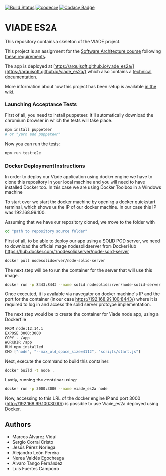 [![Build Status](https://travis-ci.org/Arquisoft/viade_es2a.svg?branch=master)](https://travis-ci.org/Arquisoft/viade_es2a)
[![codecov](https://codecov.io/gh/Arquisoft/viade_es2a/branch/master/graph/badge.svg)](https://codecov.io/gh/Arquisoft/viade_es2a)
[![Codacy Badge](https://api.codacy.com/project/badge/Grade/0cbfbb7da46c44b484c6da73109b4deb)](https://www.codacy.com/gh/Arquisoft/viade_es2a?utm_source=github.com&amp;utm_medium=referral&amp;utm_content=Arquisoft/viade_es2a&amp;utm_campaign=Badge_Grade)

# VIADE ES2A

This repository contains a skeleton of the VIADE project.

This project is an assignment for the [Software Architecture course](https://arquisoft.github.io/) following [these requirements](https://labra.solid.community/public/SoftwareArchitecture/AssignmentDescription/).

The app is deployed at [https://arquisoft.github.io/viade_es2a/](https://arquisoft.github.io/viade_es2a/) which also contains a [technical documentation](https://arquisoft.github.io/viade_es2a/docs/index.html).

More information about how this project has been setup is available [in the wiki](https://github.com/Arquisoft/viade_es2a/wiki).

### Launching Acceptance Tests

First of all, you need to install puppeteer. It'll automatically download the chromium browser in which the tests will take place.

```bash
npm install puppeteer
# or "yarn add puppeteer"
```

Now you can run the tests:

```bash
npm run test:e2e
```

### Docker Deployment Instructions

In order to deploy our Viade application using docker engine we have to clone this repository
in your local machine and you will need to have installed Docker too.
In this case we are using Docker Toolbox in a Windows machine


To start over we start the docker machine by opening a docker quickstart terminal, which shows
us the IP of our docker machine. In our case this IP was 192.168.99.100.

Assuming that we have our repository cloned, we move to the folder with 

```bash	
cd "path to repository source folder"
```

First of all, to be able to deploy our app using a SOLID POD server, we need to download 
the official image nodesolidserver from DockerHub 
https://hub.docker.com/r/nodesolidserver/node-solid-server

```bash
docker pull nodesolidserver/node-solid-server
```
	
The next step will be to run the container for the server that will use this image.

```bash
docker run -p 8443:8443 --name solid nodesolidserver/node-solid-server
```
	
Once executed, it is available via navegator on docker machine´s IP and the port for
the container (in our case https://192.168.99.100:8443/) where it is required to
log in and access the solid server protoype implementation.

The next step would be to create the container for Viade node app, using a Dockerfile 

```bash
FROM node:12.14.1
EXPOSE 3000:3000
COPY . /app
WORKDIR /app
RUN npm installed
CMD ["node", "--max_old_space_size=4112", "scripts/start.js"]
```

Next, execute the command to build this container:

```bash
docker build -t node .
```

Lastly, running the container using:

```bash
docker run -p 3000:3000 --name viade_es2a node
```
Now, accessing to this URL of the docker engine IP and port 3000 (http://192.168.99.100:3000/)
is possible to use Viade_es2a deployed using Docker.

## Authors
-   Marcos Álvarez Vidal
-   Sergio Corral Cristo
-   Jesús Pérez Noriega
-   Alejandro León Pereira
-   Nerea Valdés Egocheaga
-   Álvaro Tango Fernández
-   Luis Fuertes Camporro